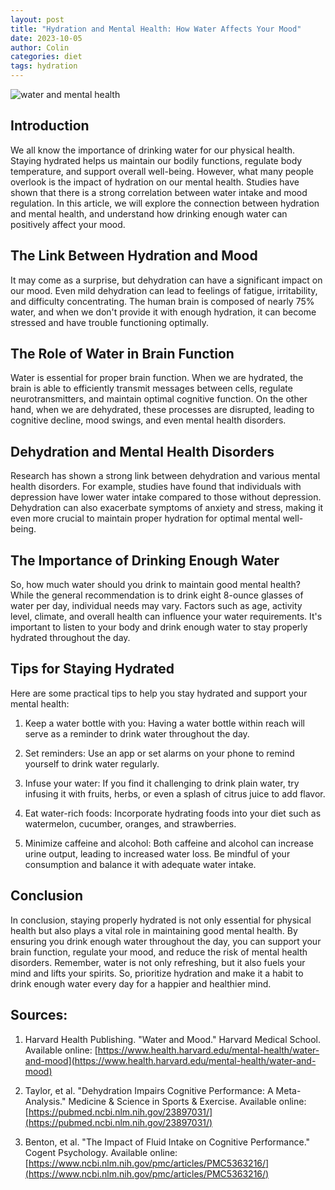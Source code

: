 ```yaml
---
layout: post
title: "Hydration and Mental Health: How Water Affects Your Mood"
date: 2023-10-05
author: Colin
categories: diet
tags: hydration
---
```


![water and mental health](https://source.unsplash.com/1600x900/?water,mental-health)

## Introduction

We all know the importance of drinking water for our physical health. Staying hydrated helps us maintain our bodily functions, regulate body temperature, and support overall well-being. However, what many people overlook is the impact of hydration on our mental health. Studies have shown that there is a strong correlation between water intake and mood regulation. In this article, we will explore the connection between hydration and mental health, and understand how drinking enough water can positively affect your mood.

## The Link Between Hydration and Mood

It may come as a surprise, but dehydration can have a significant impact on our mood. Even mild dehydration can lead to feelings of fatigue, irritability, and difficulty concentrating. The human brain is composed of nearly 75% water, and when we don't provide it with enough hydration, it can become stressed and have trouble functioning optimally.

## The Role of Water in Brain Function

Water is essential for proper brain function. When we are hydrated, the brain is able to efficiently transmit messages between cells, regulate neurotransmitters, and maintain optimal cognitive function. On the other hand, when we are dehydrated, these processes are disrupted, leading to cognitive decline, mood swings, and even mental health disorders.

## Dehydration and Mental Health Disorders

Research has shown a strong link between dehydration and various mental health disorders. For example, studies have found that individuals with depression have lower water intake compared to those without depression. Dehydration can also exacerbate symptoms of anxiety and stress, making it even more crucial to maintain proper hydration for optimal mental well-being.

## The Importance of Drinking Enough Water

So, how much water should you drink to maintain good mental health? While the general recommendation is to drink eight 8-ounce glasses of water per day, individual needs may vary. Factors such as age, activity level, climate, and overall health can influence your water requirements. It's important to listen to your body and drink enough water to stay properly hydrated throughout the day.

## Tips for Staying Hydrated

Here are some practical tips to help you stay hydrated and support your mental health:

1. Keep a water bottle with you: Having a water bottle within reach will serve as a reminder to drink water throughout the day.

2. Set reminders: Use an app or set alarms on your phone to remind yourself to drink water regularly.

3. Infuse your water: If you find it challenging to drink plain water, try infusing it with fruits, herbs, or even a splash of citrus juice to add flavor.

4. Eat water-rich foods: Incorporate hydrating foods into your diet such as watermelon, cucumber, oranges, and strawberries.

5. Minimize caffeine and alcohol: Both caffeine and alcohol can increase urine output, leading to increased water loss. Be mindful of your consumption and balance it with adequate water intake.

## Conclusion

In conclusion, staying properly hydrated is not only essential for physical health but also plays a vital role in maintaining good mental health. By ensuring you drink enough water throughout the day, you can support your brain function, regulate your mood, and reduce the risk of mental health disorders. Remember, water is not only refreshing, but it also fuels your mind and lifts your spirits. So, prioritize hydration and make it a habit to drink enough water every day for a happier and healthier mind.

## Sources:

1. Harvard Health Publishing. "Water and Mood." Harvard Medical School. Available online: [https://www.health.harvard.edu/mental-health/water-and-mood](https://www.health.harvard.edu/mental-health/water-and-mood)

2. Taylor, et al. "Dehydration Impairs Cognitive Performance: A Meta-Analysis." Medicine & Science in Sports & Exercise. Available online: [https://pubmed.ncbi.nlm.nih.gov/23897031/](https://pubmed.ncbi.nlm.nih.gov/23897031/)

3. Benton, et al. "The Impact of Fluid Intake on Cognitive Performance." Cogent Psychology. Available online: [https://www.ncbi.nlm.nih.gov/pmc/articles/PMC5363216/](https://www.ncbi.nlm.nih.gov/pmc/articles/PMC5363216/)